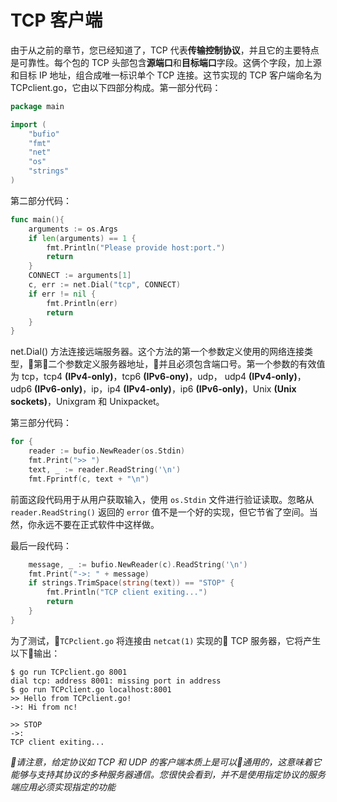 # **TCP 客户端**

由于从之前的章节，您已经知道了，TCP 代表**传输控制协议**，并且它的主要特点是可靠性。每个包的 TCP 头部包含**源端口**和**目标端口**字段。这俩个字段，加上源和目标 IP 地址，组合成唯一标识单个 TCP 连接。这节实现的 TCP 客户端命名为 TCPclient.go，它由以下四部分构成。第一部分代码：

```go
package main

import (
    "bufio"
    "fmt"
    "net"
    "os"
    "strings"
)
```

第二部分代码：

```go
func main(){
    arguments := os.Args
    if len(arguments) == 1 {
        fmt.Println("Please provide host:port.")
        return
    }
    CONNECT := arguments[1]
    c, err := net.Dial("tcp", CONNECT)
    if err != nil {
        fmt.Println(err)
        return
    }
}
```

net.Dial() 方法连接远端服务器。这个方法的第一个参数定义使用的网络连接类型，第二个参数定义服务器地址，并且必须包含端口号。第一个参数的有效值为 tcp，tcp4 **(IPv4-only)**，tcp6 **(IPv6-ony)**，udp， udp4 **(IPv4-only)**，udp6 **(IPv6-only)**，ip，ip4 **(IPv4-only)**，ip6 **(IPv6-only)**，Unix **(Unix sockets)**，Unixgram 和 Unixpacket。

第三部分代码：

```go
for {
    reader := bufio.NewReader(os.Stdin)
    fmt.Print(">> ")
    text, _ := reader.ReadString('\n')
    fmt.Fprintf(c, text + "\n")
```

前面这段代码用于从用户获取输入，使用 `os.Stdin` 文件进行验证读取。忽略从 `reader.ReadString()` 返回的 `error` 值不是一个好的实现，但它节省了空间。当然，你永远不要在正式软件中这样做。

最后一段代码：

```go
    message, _ := bufio.NewReader(c).ReadString('\n')
    fmt.Print("->: " + message)
    if strings.TrimSpace(string(text)) == "STOP" {
        fmt.Println("TCP client exiting...")
        return
    }
}
```

为了测试，`TCPclient.go` 将连接由 `netcat(1)` 实现的 TCP 服务器，它将产生以下输出：

```shell
$ go run TCPclient.go 8001
dial tcp: address 8001: missing port in address
$ go run TCPclient.go localhost:8001
>> Hello from TCPclient.go!
->: Hi from nc!

>> STOP
->:
TCP client exiting...
```

*请注意，给定协议如 TCP 和 UDP 的客户端本质上是可以通用的，这意味着它能够与支持其协议的多种服务器通信。您很快会看到，并不是使用指定协议的服务端应用必须实现指定的功能*